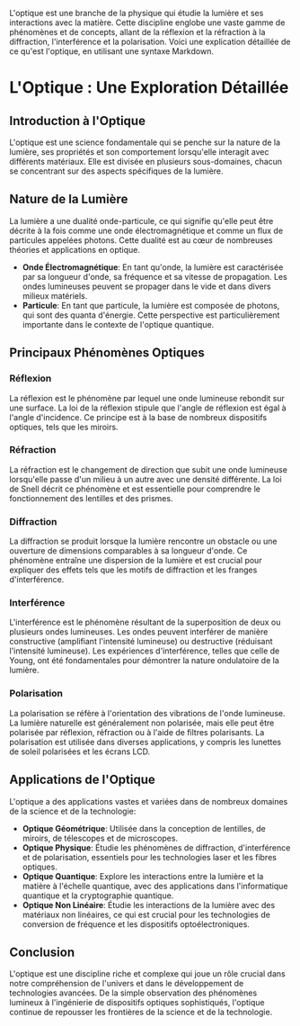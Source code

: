 L'optique est une branche de la physique qui étudie la lumière et ses interactions avec la matière. Cette discipline englobe une vaste gamme de phénomènes et de concepts, allant de la réflexion et la réfraction à la diffraction, l'interférence et la polarisation. Voici une explication détaillée de ce qu'est l'optique, en utilisant une syntaxe Markdown.

# L'Optique : Une Exploration Détaillée

## Introduction à l'Optique

L'optique est une science fondamentale qui se penche sur la nature de la lumière, ses propriétés et son comportement lorsqu'elle interagit avec différents matériaux. Elle est divisée en plusieurs sous-domaines, chacun se concentrant sur des aspects spécifiques de la lumière.

## Nature de la Lumière

La lumière a une dualité onde-particule, ce qui signifie qu'elle peut être décrite à la fois comme une onde électromagnétique et comme un flux de particules appelées photons. Cette dualité est au cœur de nombreuses théories et applications en optique.

- **Onde Électromagnétique**: En tant qu'onde, la lumière est caractérisée par sa longueur d'onde, sa fréquence et sa vitesse de propagation. Les ondes lumineuses peuvent se propager dans le vide et dans divers milieux matériels.
- **Particule**: En tant que particule, la lumière est composée de photons, qui sont des quanta d'énergie. Cette perspective est particulièrement importante dans le contexte de l'optique quantique.

## Principaux Phénomènes Optiques

### Réflexion

La réflexion est le phénomène par lequel une onde lumineuse rebondit sur une surface. La loi de la réflexion stipule que l'angle de réflexion est égal à l'angle d'incidence. Ce principe est à la base de nombreux dispositifs optiques, tels que les miroirs.

### Réfraction

La réfraction est le changement de direction que subit une onde lumineuse lorsqu'elle passe d'un milieu à un autre avec une densité différente. La loi de Snell décrit ce phénomène et est essentielle pour comprendre le fonctionnement des lentilles et des prismes.

### Diffraction

La diffraction se produit lorsque la lumière rencontre un obstacle ou une ouverture de dimensions comparables à sa longueur d'onde. Ce phénomène entraîne une dispersion de la lumière et est crucial pour expliquer des effets tels que les motifs de diffraction et les franges d'interférence.

### Interférence

L'interférence est le phénomène résultant de la superposition de deux ou plusieurs ondes lumineuses. Les ondes peuvent interférer de manière constructive (amplifiant l'intensité lumineuse) ou destructive (réduisant l'intensité lumineuse). Les expériences d'interférence, telles que celle de Young, ont été fondamentales pour démontrer la nature ondulatoire de la lumière.

### Polarisation

La polarisation se réfère à l'orientation des vibrations de l'onde lumineuse. La lumière naturelle est généralement non polarisée, mais elle peut être polarisée par réflexion, réfraction ou à l'aide de filtres polarisants. La polarisation est utilisée dans diverses applications, y compris les lunettes de soleil polarisées et les écrans LCD.

## Applications de l'Optique

L'optique a des applications vastes et variées dans de nombreux domaines de la science et de la technologie:

- **Optique Géométrique**: Utilisée dans la conception de lentilles, de miroirs, de télescopes et de microscopes.
- **Optique Physique**: Étudie les phénomènes de diffraction, d'interférence et de polarisation, essentiels pour les technologies laser et les fibres optiques.
- **Optique Quantique**: Explore les interactions entre la lumière et la matière à l'échelle quantique, avec des applications dans l'informatique quantique et la cryptographie quantique.
- **Optique Non Linéaire**: Étudie les interactions de la lumière avec des matériaux non linéaires, ce qui est crucial pour les technologies de conversion de fréquence et les dispositifs optoélectroniques.

## Conclusion

L'optique est une discipline riche et complexe qui joue un rôle crucial dans notre compréhension de l'univers et dans le développement de technologies avancées. De la simple observation des phénomènes lumineux à l'ingénierie de dispositifs optiques sophistiqués, l'optique continue de repousser les frontières de la science et de la technologie.